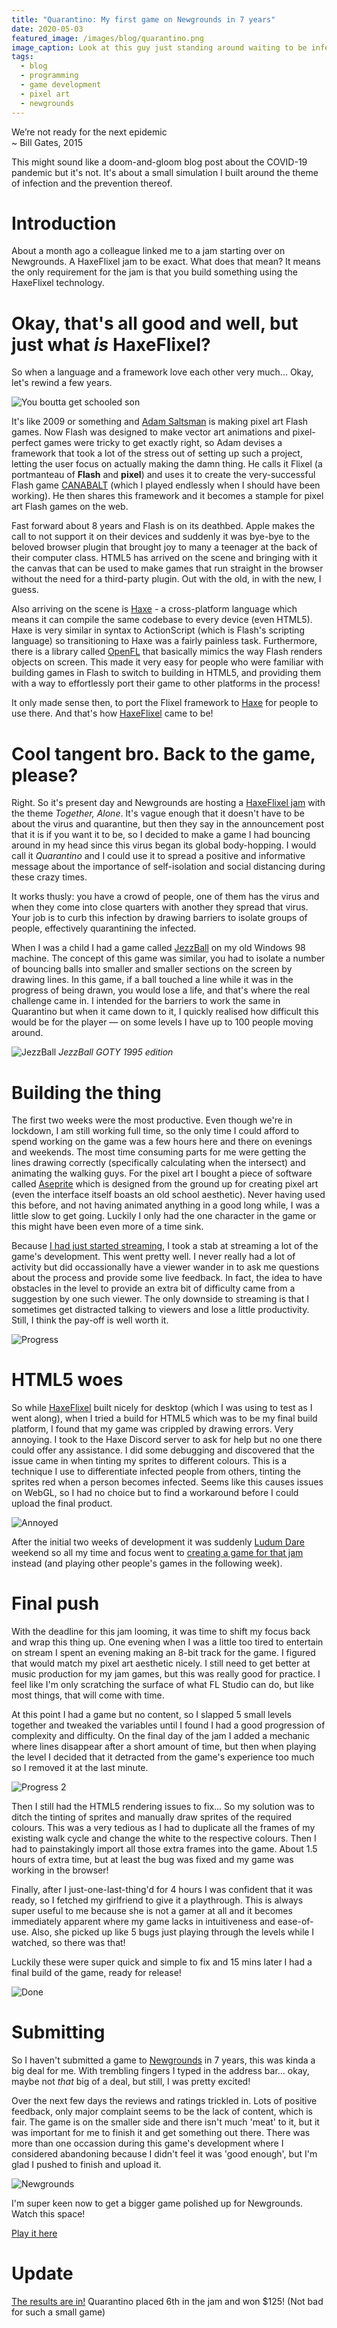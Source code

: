 ```yaml
---
title: "Quarantino: My first game on Newgrounds in 7 years"
date: 2020-05-03
featured_image: /images/blog/quarantino.png
image_caption: Look at this guy just standing around waiting to be infected
tags:
  - blog
  - programming
  - game development
  - pixel art
  - newgrounds
---
```


We’re not ready for the next epidemic  
~ Bill Gates, 2015

This might sound like a doom-and-gloom blog post about the COVID-19 pandemic but it's not. It's about a small simulation I built around the theme of infection and the prevention thereof.

# Introduction

About a month ago a colleague linked me to a jam starting over on Newgrounds. A HaxeFlixel jam to be exact. What does that mean? It means the only requirement for the jam is that you build something using the HaxeFlixel technology.

# Okay, that's all good and well, but just what *is* HaxeFlixel?

So when a language and a framework love each other very much... Okay, let's rewind a few years.

![You boutta get schooled son](https://media1.tenor.com/images/5b04f7e51bd8659b985b8aa4f86ffedc/tenor.gif?itemid=4458347)

It's like 2009 or something and [Adam Saltsman](http://adamatomic.com/) is making pixel art Flash games. Now Flash was designed to make vector art animations and pixel-perfect games were tricky to get exactly right, so Adam devises a framework that took a lot of the stress out of setting up such a project, letting the user focus on actually making the damn thing. He calls it Flixel (a portmanteau of **Flash** and **pixel**) and uses it to create the very-successful Flash game [CANABALT](https://www.newgrounds.com/portal/view/510303) (which I played endlessly when I should have been working). He then shares this framework and it becomes a stample for pixel art Flash games on the web.

Fast forward about 8 years and Flash is on its deathbed. Apple makes the call to not support it on their devices and suddenly it was bye-bye to the beloved browser plugin that brought joy to many a teenager at the back of their computer class. HTML5 has arrived on the scene and bringing with it the canvas that can be used to make games that run straight in the browser without the need for a third-party plugin. Out with the old, in with the new, I guess.

Also arriving on the scene is [Haxe](http://haxe.org/) - a cross-platform language which means it can compile the same codebase to every device (even HTML5). Haxe is very similar in syntax to ActionScript (which is Flash's scripting language) so transitioning to Haxe was a fairly painless task. Furthermore, there is a library called [OpenFL](https://github.com/openfl) that basically mimics the way Flash renders objects on screen. This made it very easy for people who were familiar with building games in Flash to switch to building in HTML5, and providing them with a way to effortlessly port their game to other platforms in the process!

It only made sense then, to port the Flixel framework to [Haxe](http://haxe.org/) for people to use there. And that's how [HaxeFlixel](https://haxeflixel.com/) came to be!

# Cool tangent bro. Back to the game, please?

Right. So it's present day and Newgrounds are hosting a [HaxeFlixel jam](https://www.newgrounds.com/bbs/topic/1450269) with the theme *Together, Alone*. It's vague enough that it doesn't have to be about the virus and quarantine, but then they say in the announcement post that it is if you want it to be, so I decided to make a game I had bouncing around in my head since this virus began its global body-hopping. I would call it *Quarantino* and I could use it to spread a positive and informative message about the importance of self-isolation and social distancing during these crazy times.

It works thusly: you have a crowd of people, one of them has the virus and when they come into close quarters with another they spread that virus. Your job is to curb this infection by drawing barriers to isolate groups of people, effectively quarantining the infected.

When I was a child I had a game called [JezzBall](https://en.wikipedia.org/wiki/JezzBall) on my old Windows 98 machine. The concept of this game was similar, you had to isolate a number of bouncing balls into smaller and smaller sections on the screen by drawing lines. In this game, if a ball touched a line while it was in the progress of being drawn, you would lose a life, and that's where the real challenge came in. I intended for the barriers to work the same in Quarantino but when it came down to it, I quickly realised how difficult this would be for the player — on some levels I have up to 100 people moving around.

![JezzBall](https://media.giphy.com/media/zjGwLfNneurfy/giphy.gif)
*JezzBall GOTY 1995 edition*

# Building the thing

The first two weeks were the most productive. Even though we're in lockdown, I am still working full time, so the only time I could afford to spend working on the game was a few hours here and there on evenings and weekends. The most time consuming parts for me were getting the lines drawing correctly (specifically calculating when the intersect) and animating the walking guys. For the pixel art I bought a piece of software called [Aseprite](https://www.aseprite.org/) which is designed from the ground up for creating pixel art (even the interface itself boasts an old school aesthetic). Never having used this before, and not having animated anything in a good long while, I was a little slow to get going. Luckily I only had the one character in the game or this might have been even more of a time sink.

Because [I had just started streaming](/blog/hello-twitch), I took a stab at streaming a lot of the game's development. This went pretty well. I never really had a lot of activity but did occassionally have a viewer wander in to ask me questions about the process and provide some live feedback. In fact, the idea to have obstacles in the level to provide an extra bit of difficulty came from a suggestion by one such viewer. The only downside to streaming is that I sometimes get distracted talking to viewers and lose a little productivity. Still, I think the pay-off is well worth it.

![Progress](/images/blog/quarantino1.gif)

# HTML5 woes

So while [HaxeFlixel](https://haxeflixel.com/) built nicely for desktop (which I was using to test as I went along), when I tried a build for HTML5 which was to be my final build platform, I found that my game was crippled by drawing errors. Very annoying. I took to the Haxe Discord server to ask for help but no one there could offer any assistance. I did some debugging and discovered that the issue came in when tinting my sprites to different colours. This is a technique I use to differentiate infected people from others, tinting the sprites red when a person becomes infected. Seems like this causes issues on WebGL, so I had no choice but to find a workaround before I could upload the final product.

![Annoyed](https://media.tenor.com/images/55998b2722e985c40443eae54ef7c03e/tenor.gif)

After the initial two weeks of development it was suddenly [Ludum Dare](https://ldjam.com) weekend so all my time and focus went to [creating a game for that jam](/blog/ludum-dare-46) instead (and playing other people's games in the following week).

# Final push

With the deadline for this jam looming, it was time to shift my focus back and wrap this thing up. One evening when I was a little too tired to entertain on stream I spent an evening making an 8-bit track for the game. I figured that would match my pixel art aesthetic nicely. I still need to get better at music production for my jam games, but this was really good for practice. I feel like I'm only scratching the surface of what FL Studio can do, but like most things, that will come with time.

At this point I had a game but no content, so I slapped 5 small levels together and tweaked the variables until I found I had a good progression of complexity and difficulty. On the final day of the jam I added a mechanic where lines disappear after a short amount of time, but then when playing the level I decided that it detracted from the game's experience too much so I removed it at the last minute.

![Progress 2](/images/blog/quarantino2.gif)

Then I still had the HTML5 rendering issues to fix... So my solution was to ditch the tinting of sprites and manually draw sprites of the required colours. This was a very tedious as I had to duplicate all the frames of my existing walk cycle and change the white to the respective colours. Then I had to painstakingly import all those extra frames into the game. About 1.5 hours of extra time, but at least the bug was fixed and my game was working in the browser!

Finally, after I just-one-last-thing'd for 4 hours I was confident that it was ready, so I fetched my girlfriend to give it a playthrough. This is always super useful to me because she is not a gamer at all and it becomes immediately apparent where my game lacks in intuitiveness and ease-of-use. Also, she picked up like 5 bugs just playing through the levels while I watched, so there was that!

Luckily these were super quick and simple to fix and 15 mins later I had a final build of the game, ready for release!

![Done](https://media1.tenor.com/images/136d01bc682dcbc7b4963fd81f8ec57f/tenor.gif)

# Submitting

So I haven't submitted a game to [Newgrounds](https://www.newgrounds.com) in 7 years, this was kinda a big deal for me. With trembling fingers I typed in the address bar... okay, maybe not *that* big of a deal, but still, I was pretty excited! 

Over the next few days the reviews and ratings trickled in. Lots of positive feedback, only major complaint seems to be the lack of content, which is fair. The game is on the smaller side and there isn't much 'meat' to it, but it was important for me to finish it and get something out there. There was more than one occassion during this game's development where I considered abandoning because I didn't feel it was 'good enough', but I'm glad I pushed to finish and upload it.

![Newgrounds](/images/blog/ng-banner.jpg)

I'm super keen now to get a bigger game polished up for Newgrounds. Watch this space!

[Play it here](https://www.newgrounds.com/portal/view/753674)

# Update

[The results are in!](https://www.newgrounds.com/bbs/topic/1451690) Quarantino placed 6th in the jam and won $125! (Not bad for such a small game)
